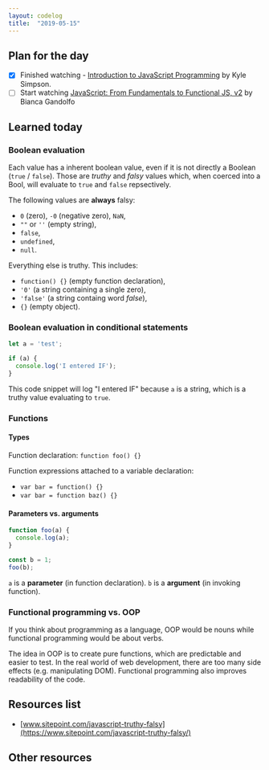 ```yaml
---
layout: codelog
title:  "2019-05-15"
---
```


## Plan for the day

- [x] Finished watching - [Introduction to JavaScript Programming](https://frontendmasters.com/courses/javascript-basics/) by Kyle Simpson.
- [ ] Start watching [JavaScript: From Fundamentals to Functional JS, v2](https://frontendmasters.com/courses/js-fundamentals-functional-v2/) by Bianca Gandolfo

## Learned today

### Boolean evaluation

Each value has a inherent boolean value, even if it is not directly a Boolean (`true` / `false`). Those are *truthy* and *falsy* values which, when coerced into a Bool, will evaluate to `true` and `false` repsectively.

The following values are **always** falsy:

- `0` (zero), `-0` (negative zero), `NaN`,
- `""` or `''` (empty string),
- `false`,
- `undefined`,
- `null`.

Everything else is truthy. This includes:

- `function() {}` (empty function declaration),
- `'0'` (a string containing a single zero),
- `'false'` (a string containg word *false*),
- `{}` (empty object).

### Boolean evaluation in conditional statements

```javascript
let a = 'test';

if (a) {
  console.log('I entered IF');
}
```

This code snippet will log "I entered IF" because `a` is a string, which is a truthy value evaluating to `true`.

### Functions

#### Types

Function declaration: `function foo() {}`

Function expressions attached to a variable declaration:

- `var bar = function() {}`
- `var bar = function baz() {}`

#### Parameters vs. arguments

```javascript
function foo(a) {
  console.log(a);
}

const b = 1;
foo(b);
```

`a` is a **parameter** (in function declaration).
`b` is a **argument** (in invoking function).

### Functional programming vs. OOP

If you think about programming as a language, OOP would be nouns while functional programming would be about verbs.

The idea in OOP is to create pure functions, which are predictable and easier to test. In the real world of web development, there are too many side effects (e.g. manipulating DOM). Functional programming also improves readability of the code.

## Resources list

- [www.sitepoint.com/javascript-truthy-falsy](https://www.sitepoint.com/javascript-truthy-falsy/)

## Other resources